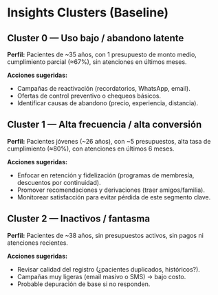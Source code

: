 # Insights Clusters (Baseline)

## Cluster 0 — Uso bajo / abandono latente
**Perfil:** Pacientes de ~35 años, con 1 presupuesto de monto medio, cumplimiento parcial (≈67%), sin atenciones en últimos meses.

**Acciones sugeridas:**
- Campañas de reactivación (recordatorios, WhatsApp, email).
- Ofertas de control preventivo o chequeos básicos.
- Identificar causas de abandono (precio, experiencia, distancia).

## Cluster 1 — Alta frecuencia / alta conversión
**Perfil:** Pacientes jóvenes (~26 años), con ~5 presupuestos, alta tasa de cumplimiento (≈80%), con atenciones en últimos 6 meses.

**Acciones sugeridas:**
- Enfocar en retención y fidelización (programas de membresía, descuentos por continuidad).
- Promover recomendaciones y derivaciones (traer amigos/familia).
- Monitorear satisfacción para evitar pérdida de este segmento clave.

## Cluster 2 — Inactivos / fantasma
**Perfil:** Pacientes de ~38 años, sin presupuestos activos, sin pagos ni atenciones recientes.

**Acciones sugeridas:**
- Revisar calidad del registro (¿pacientes duplicados, históricos?).
- Campañas muy ligeras (email masivo o SMS) → bajo costo.
- Probable depuración de base si no responden.

